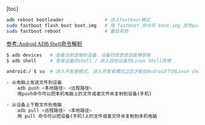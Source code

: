 [toc]

```bash
adb reboot bootloader               # 进入fastboot模式
sudo fastboot flash boot boot.img   # 用 fastboot 命令将 boot.img 文件push到机器里
sudo fastboot reboot                # 重启系统
```

[<font face="Consolas">参考:Android ADB Shell命令解析</font>](http://www.nowamagic.net/academy/detail/50280515)

```bash
$ adb devices   # 查看当前连接的设备，设备的信息是否能够获取
$ adb shell     # 登录设备的shell / 进入目标设备的Linux Shell环境

android:/ $ su  # 进入开发者模式, 进入开发者模式之后才能在Android下的Linux shell查看文件等操作
```

```bash
- 从电脑上发送文件到设备
    adb push <本地路径> <远程路径>
    用push命令可以把本机电脑上的文件或者文件夹复制到设备(手机)

- 从设备上下载文件到电脑
    adb pull <远程路径> <本地路径>
    用 pull 命令可以把设备(手机)上的文件或者文件夹复制到本机电脑
```